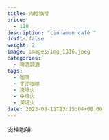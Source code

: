 ```yaml
---
title: 肉桂咖啡
price:
  - 110
description: "cinnamon café "
draft: false
weight: 2
image: images/img_1316.jpeg
categories:
  - 啤酒調酒
tags:
  - 咖啡
  - 手沖咖啡
  - 淺培火
  - 中培火
  - 深培火
date: 2023-08-11T23:15:04+08:00
---
```


 肉桂咖啡

